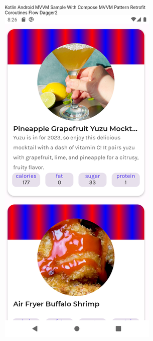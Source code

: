 Kotlin Android MVVM Sample With Compose
MVVM Pattern
Retrofit
Coroutines
Flow
Dagger2
![My Image](/image/screenshot.png)
